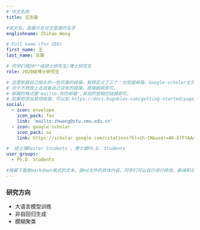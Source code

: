 ```yaml
---
# 中文名称
title: 王志豪

#英文名，是展示在论文里面的名字
englishname: Zhihao Wang

# Full name (for SEO)
first_name: 王
last_name: 志豪

# 同学们填20**级硕士研究生/博士研究生
role: 2020级博士研究生

# 这里放跟自己相关的一些页面的链接，我预定义了三个：分别是邮箱、Google-scholar主页和github主页
# 对于不想放上去或者自己没有的链接，直接删除即可。
# 邮箱的格式是'mailto:你的邮箱',其他的放相应链接即可。
# 如果想添加其他链接，可以到 https://docs.hugoblox.com/getting-started/page-builder/#icons 上去找图标，或者直接放在下面的详细介绍上
social:
  - icon: envelope
    icon_pack: fas
    link: 'mailto:zhwang@stu.xmu.edu.cn'
  - icon: google-scholar
    icon_pack: ai
    link: https://scholar.google.com/citations?hl=zh-CN&user=A6-EfFYAAAAJ

#  硕士填Master Students ，博士填Ph.D. Students
user_groups:
  - Ph.D. Students

#接着下面是markdown格式的文本，是md文件的具体内容，同学们可以自行进行修改、删减和添加
---
```

<!-- 以下内容一定要遵循markdown语法 -->
<!-- ###代表的是以三级标题的形式展示后面的文本，* 代表以列表的形式展示后面的文本-->
<!-- 这里可以先放一段简要自我介绍或者是自己想要放上去的一些链接 ，不想放的话也可以删了-->

### 研究方向
* 大语言模型训练
* 非自回归生成
* 模糊聚类
